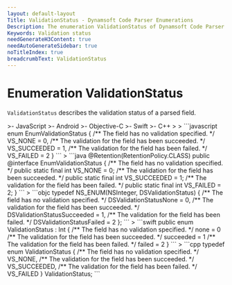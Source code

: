 ```yaml
---
layout: default-layout
Title: ValidationStatus - Dynamsoft Code Parser Enumerations
Description: The enumeration ValidationStatus of Dynamsoft Code Parser describes the validation status of a parsed field.
Keywords: Validation status
needGenerateH3Content: true
needAutoGenerateSidebar: true
noTitleIndex: true
breadcrumbText: ValidationStatus
---
```


# Enumeration ValidationStatus

`ValidationStatus` describes the validation status of a parsed field.

<div class="sample-code-prefix template2"></div>
   >- JavaScript
   >- Android
   >- Objective-C
   >- Swift
   >- C++
   >
>
```javascript
enum EnumValidationStatus
{
   /** The field has no validation specified. */
   VS_NONE = 0,
   /** The validation for the field has been succeeded. */
   VS_SUCCEEDED = 1,
   /** The validation for the field has been failed. */
   VS_FAILED = 2
}
```
>
```java
@Retention(RetentionPolicy.CLASS)
public @interface EnumValidationStatus
{
   /** The field has no validation specified. */
   public static final int VS_NONE = 0;
   /** The validation for the field has been succeeded. */
   public static final int VS_SUCCEEDED = 1;
   /** The validation for the field has been failed. */
   public static final int VS_FAILED = 2;
}
```
>
```objc
typedef NS_ENUM(NSInteger, DSValidationStatus)
{
   /** The field has no validation specified. */
   DSValidationStatusNone = 0,
   /** The validation for the field has been succeeded. */
   DSValidationStatusSucceeded = 1,
   /** The validation for the field has been failed. */
   DSValidationStatusFailed = 2
};
```
>
```swift
public enum ValidationStatus : Int
{
   /** The field has no validation specified. */
   none = 0
   /** The validation for the field has been succeeded. */
   succeeded = 1
   /** The validation for the field has been failed. */
   failed = 2
}
```
>
```cpp
typedef enum ValidationStatus
{
   /** The field has no validation specified. */
   VS_NONE,
   /** The validation for the field has been succeeded. */
   VS_SUCCEEDED,
   /** The validation for the field has been failed. */
   VS_FAILED
} ValidationStatus;
```
